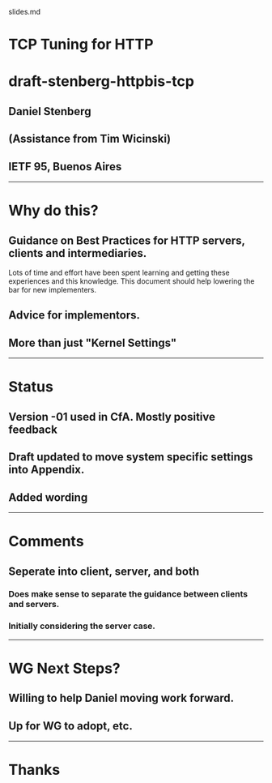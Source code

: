slides.md

# TCP Tuning for HTTP
# draft-stenberg-httpbis-tcp

## Daniel Stenberg
## (Assistance from Tim Wicinski)

## IETF 95, Buenos Aires
---
# Why do this?

## Guidance on Best Practices for HTTP servers, clients and intermediaries.

Lots of time and effort have been spent learning and getting these experiences
and this knowledge. This document should help lowering the bar for new
implementers.

## Advice for implementors. 

## More than just "Kernel Settings"
---
# Status

## Version -01  used in CfA. Mostly positive feedback

## Draft updated to move system specific settings into Appendix.

## Added wording 
---
# Comments

## Seperate into client, server, and both

### Does make sense to separate the guidance between clients and servers. 
### Initially considering the server case.

---
# WG Next Steps?

## Willing to help Daniel moving work forward.

## Up for WG to adopt, etc. 

----
# Thanks
